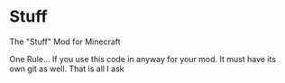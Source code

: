 # Stuff
The "Stuff" Mod for Minecraft

One Rule...
If you use this code in anyway for your mod. It must have its own git as well. That is all I ask
